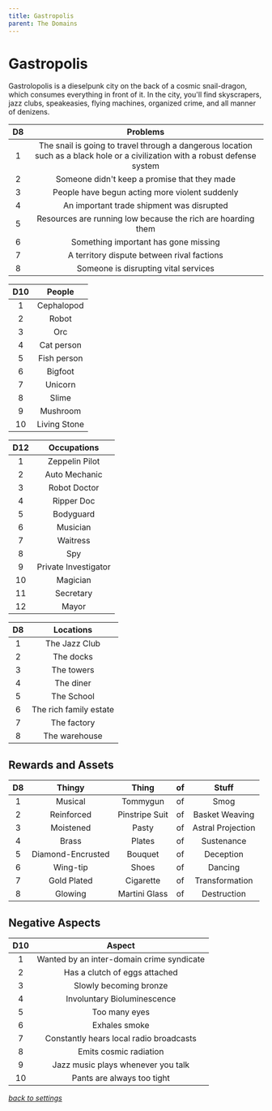 ```yaml
---
title: Gastropolis
parent: The Domains
---
```

<script>
if (window.matchMedia && window.matchMedia('(prefers-color-scheme: dark)').matches) {
    jtd.setTheme('dark')
}
</script>
# Gastropolis

Gastrolopolis is a dieselpunk city on the back of a cosmic snail-dragon, which consumes everything in front of it. In the city, you'll find skyscrapers, jazz clubs, speakeasies, flying machines, organized crime,  and all manner of denizens. 

D8 | Problems
:-: | :-:
1 | The snail is going to travel through a dangerous location such as a black hole or a civilization with a robust defense system
2 | Someone didn't keep a promise that they made
3 | People have begun acting more violent suddenly
4 | An important trade shipment was disrupted
5 | Resources are running low because the rich are hoarding them
6 | Something important has gone missing
7 | A territory dispute between rival factions
8 | Someone is disrupting vital services

D10 | People
:-: | :-:
1 | Cephalopod
2 | Robot
3 | Orc
4 | Cat person
5 | Fish person
6 | Bigfoot
7 | Unicorn
8 | Slime
9 | Mushroom
10 | Living Stone

D12 | Occupations
:-: | :-:
1  | Zeppelin Pilot
2  | Auto Mechanic
3  | Robot Doctor
4  | Ripper Doc
5  | Bodyguard
6  | Musician
7  | Waitress
8  | Spy
9  | Private Investigator
10 | Magician
11 | Secretary
12 | Mayor

D8 | Locations
:-: | :-:
1 | The Jazz Club
2 | The docks
3 | The towers
4 | The diner
5 | The School
6 | The rich family estate
7 | The factory
8 | The warehouse

## Rewards and Assets

D8 | Thingy | Thing | of | Stuff
:-: | :-:   | :-:   | :-: | :-:
1 | Musical | Tommygun | of | Smog
2 | Reinforced | Pinstripe Suit | of | Basket Weaving
3 | Moistened | Pasty | of | Astral Projection
4 | Brass | Plates | of | Sustenance
5 | Diamond-Encrusted | Bouquet | of | Deception
6 | Wing-tip | Shoes | of | Dancing
7 | Gold Plated | Cigarette | of | Transformation
8 | Glowing | Martini Glass | of | Destruction 

## Negative Aspects

D10 | Aspect
:-: | :-:
1   | Wanted by an inter-domain crime syndicate
2   | Has a clutch of eggs attached
3   | Slowly becoming bronze
4   | Involuntary Bioluminescence
5   | Too many eyes
6   | Exhales smoke
7   | Constantly hears local radio broadcasts
8   | Emits cosmic radiation
9   | Jazz music plays whenever you talk
10  | Pants are always too tight

*[back to settings](../setting)*
